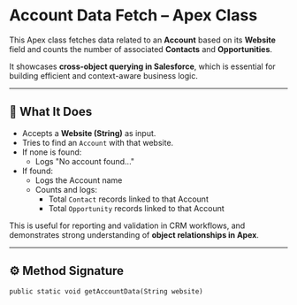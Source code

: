 # Account Data Fetch – Apex Class

This Apex class fetches data related to an **Account** based on its **Website** field and counts the number of associated **Contacts** and **Opportunities**.

It showcases **cross-object querying in Salesforce**, which is essential for building efficient and context-aware business logic.

---

## 📌 What It Does

- Accepts a **Website (String)** as input.
- Tries to find an `Account` with that website.
- If none is found:
  - Logs "No account found..."
- If found:
  - Logs the Account name
  - Counts and logs:
    - Total `Contact` records linked to that Account
    - Total `Opportunity` records linked to that Account

This is useful for reporting and validation in CRM workflows, and demonstrates strong understanding of **object relationships in Apex**.

---

## ⚙️ Method Signature

```apex
public static void getAccountData(String website)
```